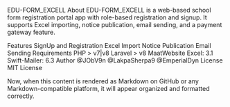 EDU-FORM_EXCELL
About
EDU-FORM_EXCELL is a web-based school form registration portal app with role-based registration and signup. It supports Excel importing, notice publication, email sending, and a payment gateway feature.

Features
SignUp and Registration
Excel Import
Notice Publication
Email Sending
Requirements
PHP > v7|v8
Laravel > v8
MaatWebsite Excel: 3.1
Swift-Mailer: 6.3
Author
@JObV9n
@LakpaSherpa9
@EmperialDyn
License
MIT License

Now, when this content is rendered as Markdown on GitHub or any Markdown-compatible platform, it will appear organized and formatted correctly.
